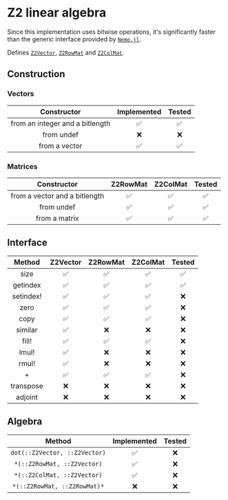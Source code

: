 # Z2 linear algebra

Since this implementation uses bitwise operations, it's significantly faster than the generic interface provided by [`Nemo.jl`](https://github.com/Nemocas/Nemo.jl).

Defines [`Z2Vector`](@ref), [`Z2RowMat`](@ref) and [`Z2ColMat`](@ref).

## Construction

### Vectors

|Constructor|Implemented|Tested|
|:-:|:-:|:-:|
|from an integer and a bitlength|✅|✅|
|from undef|❌|❌|
|from a vector|✅|✅|

### Matrices

|Constructor|Z2RowMat|Z2ColMat|Tested|
|:-:|:-:|:-:|:-:|
|from a vector and a bitlength|✅|✅|✅|
|from undef|✅|✅|✅|
|from a matrix|✅|✅|✅|

## Interface

|Method|Z2Vector|Z2RowMat|Z2ColMat|Tested|
|:-:|:-:|:-:|:-:|:-:|
|size|✅|✅|✅|✅|
|getindex|✅|✅|✅|✅|
|setindex!|✅|✅|✅|❌|
|zero|✅|✅|✅|❌|
|copy|✅|✅|✅|❌|
|similar|✅|❌|❌|❌|
|fill!|✅|✅|✅|❌|
|lmul!|✅|❌|❌|❌|
|rmul!|✅|❌|❌|❌|
|+|✅|✅|✅|❌|
|transpose|❌|❌|❌|❌|
|adjoint|❌|❌|❌|❌|

## Algebra

|Method|Implemented|Tested|
|:-:|:-:|:-:|
|`dot(::Z2Vector, ::Z2Vector)`|✅|❌|
|`*(::Z2RowMat, ::Z2Vector)`|✅|❌|
|`*(::Z2ColMat, ::Z2Vector)`|✅|❌|
|`*(::Z2RowMat, ::Z2RowMat)*`|❌|❌|
